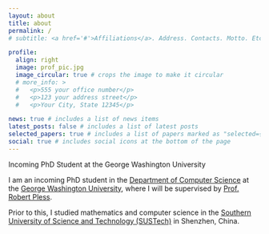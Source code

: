 ```yaml
---
layout: about
title: about
permalink: /
# subtitle: <a href='#'>Affiliations</a>. Address. Contacts. Motto. Etc.

profile:
  align: right
  image: prof_pic.jpg
  image_circular: true # crops the image to make it circular
  # more_info: >
  #   <p>555 your office number</p>
  #   <p>123 your address street</p>
  #   <p>Your City, State 12345</p>

news: true # includes a list of news items
latest_posts: false # includes a list of latest posts
selected_papers: true # includes a list of papers marked as "selected={true}"
social: true # includes social icons at the bottom of the page
---
```


Incoming PhD Student at the George Washington University

I am an incoming PhD student in the [Department of Computer Science](https://cs.engineering.gwu.edu/) at the [George Washington University](https://www.gwu.edu/), where I will be supervised by [Prof. Robert Pless](https://www2.seas.gwu.edu/~pless/).

Prior to this, I studied mathematics and computer science in the [Southern University of Science and Technology (SUSTech)](https://www.sustech.edu.cn/en/) in Shenzhen, China.


<!-- Write your biography here. Tell the world about yourself. Link to your favorite [subreddit](http://reddit.com). You can put a picture in, too. The code is already in, just name your picture `prof_pic.jpg` and put it in the `img/` folder.

Put your address / P.O. box / other info right below your picture. You can also disable any of these elements by editing `profile` property of the YAML header of your `_pages/about.md`. Edit `_bibliography/papers.bib` and Jekyll will render your [publications page](/al-folio/publications/) automatically.

Link to your social media connections, too. This theme is set up to use [Font Awesome icons](https://fontawesome.com/) and [Academicons](https://jpswalsh.github.io/academicons/), like the ones below. Add your Facebook, Twitter, LinkedIn, Google Scholar, or just disable all of them. -->
